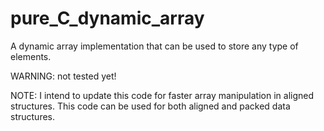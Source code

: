# pure_C_dynamic_array
A dynamic array implementation that can be used to store any type of elements.

WARNING: not tested yet!

NOTE: I intend to update this code for faster array manipulation in aligned structures. This code can be used for both aligned and packed data structures.
